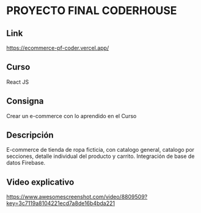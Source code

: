 # PROYECTO FINAL CODERHOUSE

## Link

https://ecommerce-pf-coder.vercel.app/

## Curso

React JS

## Consigna

Crear un e-commerce con lo aprendido en el Curso

## Descripción

E-commerce de tienda de ropa ficticia, con catalogo general, catalogo por secciones, detalle individual del producto y carrito.
Integración de base de datos Firebase.

## Video explicativo

https://www.awesomescreenshot.com/video/8809509?key=3c7119a8104221ecd7a8de16b4bda221

